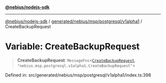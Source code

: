[**@nebius/nodejs-sdk**](../../../../../../README.md)

***

[@nebius/nodejs-sdk](../../../../../../README.md) / [generated/nebius/msp/postgresql/v1alpha1](../README.md) / CreateBackupRequest

# Variable: CreateBackupRequest

> **CreateBackupRequest**: `MessageFns`\<[`CreateBackupRequest`](../interfaces/CreateBackupRequest.md), `"nebius.msp.postgresql.v1alpha1.CreateBackupRequest"`\>

Defined in: src/generated/nebius/msp/postgresql/v1alpha1/index.ts:398
